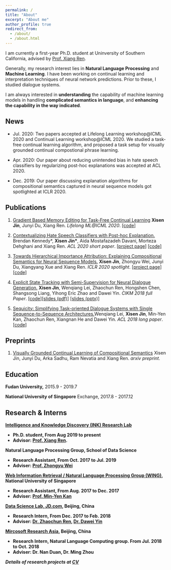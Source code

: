 ```yaml
---
permalink: /
title: "About"
excerpt: "About me"
author_profile: true
redirect_from: 
  - /about/
  - /about.html
---
```


I am currently a first-year Ph.D. student at Uninversity of Southern California, advised by [Prof. Xiang Ren](http://ink-ron.usc.edu/xiangren/).

Generally, my research interest lies in **Natural Language Processing** and **Machine Learning**. I have been working on continual learning and interpretation techniques of neural network predictions. Prior to these, I studied dialogue systems.

I am always interested in **understanding** the capability of machine learning models in handling **complicated semantics in language**, and **enhancing the capability in the way indicated**. 

## News

- Jul. 2020: Two papers accepted at Lifelong Learning workshop@ICML 2020 and Continual Learning workshop@ICML 2020. We studied a task-free continual learning algorithm, and proposed a task setup for visually grounded continual compostional phrase learning.

- Apr. 2020: Our paper about reducing unintended bias in hate speech classifiers by regularizing post-hoc explanations was accepted at ACL 2020. 

- Dec. 2019: Our paper discussing explanation algorithms for compositional semantics captured in neural sequence models got spotlighted at ICLR 2020.


## Publications
1. <a name="lifelong20gmed"></a><a href="http://aucson.github.io/files/icml_workshop_GMED.pdf">Gradient Based Memory Editing for Task-Free Continual Learning</a> **Xisen Jin**, Junyi Du, Xiang Ren. *Lifelong ML@ICML 2020*.
 [[code]](https://github.com/ink-usc/GMED)

1. <a name="acl20contextual"></a><a href="https://arxiv.org/abs/2005.02439">Contextualizing Hate Speech Classifiers with Post-hoc Explanation.</a> Brendan Kennedy\*, **Xisen Jin\***, Aida Mostafazadeh Davani, Morteza Dehghani and Xiang Ren. *ACL 2020 short paper*. [[project page]](https://inklab.usc.edu/contextualize-hate-speech/) [[code]](https://github.com/BrendanKennedy/contextualizing-hate-speech-models-with-explanations)

1. <a name="iclr20towards"></a><a href="https://openreview.net/forum?id=BkxRRkSKwr">Towards Hierarchical Importance Attribution: Explaining Compositional Semantics for Neural Sequence Models.</a> **Xisen Jin**, Zhongyu Wei, Junyi Du, Xiangyang Xue and Xiang Ren.  *ICLR 2020 spotlight*. [[project page]](http://inklab.usc.edu/hiexpl/) [[code]](https://github.com/INK-USC/hierarchical-explanation)


1. <a name="cikm18explicit"></a><a href="https://arxiv.org/abs/1808.10596">Explicit State Tracking with Semi-Supervision for Neural Dialogue Generation.</a> **Xisen Jin**, Wenqiang Lei, Zhaochun Ren, Hongshen Chen, Shangsong Liang, Yihong Eric Zhao and Dawei Yin. *CIKM 2018 full Paper*. [[code]](https://github.com/AuCson/SEDST)[[slides (pdf)]](http://aucson.github.io/files/explicit_state_tracking_slides.pdf) [[slides (pptx)]](http://aucson.github.io/files/explicit_state_tracking_slides.pptx)
    
1. <a href="http://www.aclweb.org/anthology/P18-1133">Sequicity: Simplifying Task-oriented Dialogue Systems with Single Sequence-to-Sequence Architectures.</a>Wenqiang Lei, **Xisen Jin**, Min-Yen Kan, Zhaochun Ren, Xiangnan He and Dawei Yin. *ACL 2018 long paper*. [[code]](https://github.com/WING-NUS/sequicity)

## Preprints
1. <a name="arxiv20viscoll"></a><a href="https://arxiv.org/abs/2005.00785">Visually Grounded Continual Learning of Compositional Semantics</a> Xisen Jin, Junyi Du, Arka Sadhu, Ram Nevatia and Xiang Ren. *arxiv preprint*.


## Education

<b>Fudan University,</b> 2015.9 - 2019.7

<b>National University of Singapore</b> Exchange, 2017.8 - 2017.12

## Research & Interns

<b>[Intelligence and Knowledge Discovery (INK) Research Lab](http://inklab.usc.edu/)

- Ph.D. student, From Aug 2019 to present
- Advisor: [Prof. Xiang Ren](http://ink-ron.usc.edu/xiangren/).

<b>Natural Language Processing Group</b>, School of Data Science

- Research Assistant, From Oct. 2017 to Jul. 2019
- Adviser: [Prof. Zhongyu Wei](https://wei-zhongyu.github.io/)

<b>[Web Information Retrieval / Natural Language Processing Group (WING)](http://wing.comp.nus.edu.sg/)</b>, National University of Singapore

- Research Assistant, From Aug. 2017 to Dec. 2017
- Adviser: [Prof. Min-Yen Kan](http://www.comp.nus.edu.sg/~kanmy/)

<b>[Data Science Lab, JD.com](http://datascience.jd.com)</b>, Beijing, China

- Research Intern, From Dec. 2017 to Feb. 2018
- Adviser: [Dr. Zhaochun Ren](https://sites.google.com/site/zren87/), [Dr. Dawei Yin](http://www.yindawei.com/)

<b>[Mircosoft Research Asia](https://www.microsoft.com/en-us/research/)</b>, Beijing, China

- Research Intern, Natural Language Computing group. From Jul. 2018 to Oct. 2018
- Adviser: Dr. Nan Duan, Dr. Ming Zhou

*Details of research projects at [CV](https://aucson.github.io/cv/)*
